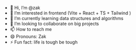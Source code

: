 - 👋 Hi, I’m @zak
- 👀 I’m interested in frontend (Vite + React + TS + Tailwind )
- 🌱 I’m currently learning data structures and algorithms 
- 💞️ I’m looking to collaborate on big projects
- 📫 How to reach me 
- 😄 Pronouns: Zak
- ⚡ Fun fact: life is tough be tough

<!---
zakbilal/zakbilal is a ✨ special ✨ repository because its `README.md` (this file) appears on your GitHub profile.
You can click the Preview link to take a look at your changes.
--->
